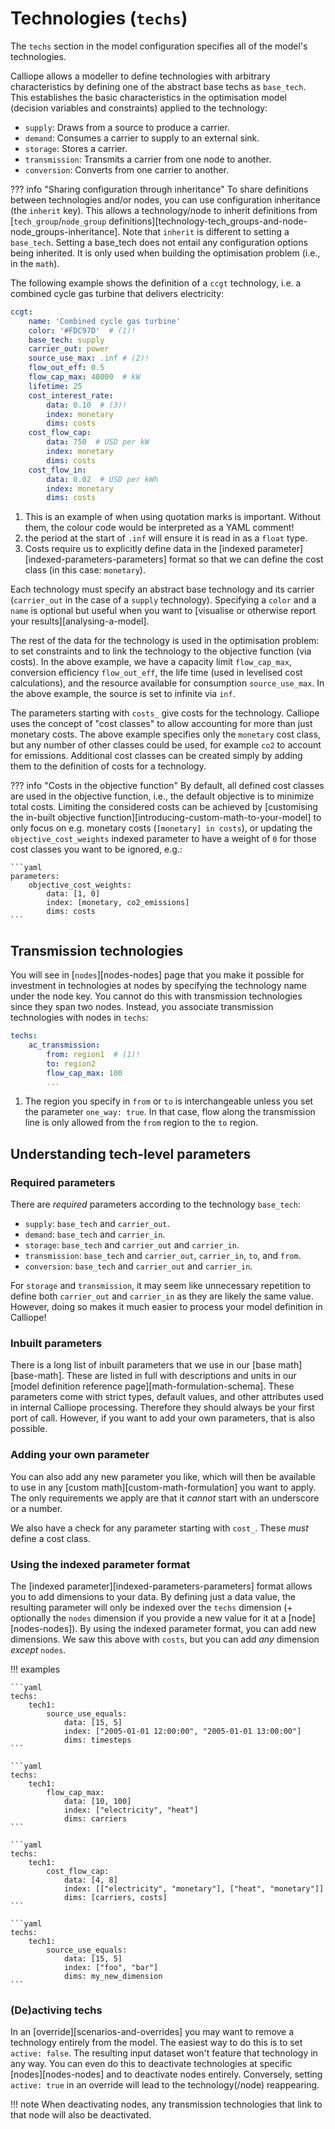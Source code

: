 
# Technologies (`techs`)

The `techs` section in the model configuration specifies all of the model's technologies.

Calliope allows a modeller to define technologies with arbitrary characteristics by defining one of the abstract base techs as `base_tech`.
This establishes the basic characteristics in the optimisation model (decision variables and constraints) applied to the technology:

* `supply`: Draws from a source to produce a carrier.
* `demand`: Consumes a carrier to supply to an external sink.
* `storage`: Stores a carrier.
* `transmission`: Transmits a carrier from one node to another.
* `conversion`: Converts from one carrier to another.

??? info "Sharing configuration through inheritance"
    To share definitions between technologies and/or nodes, you can use configuration inheritance (the `inherit` key).
    This allows a technology/node to inherit definitions from [`tech_group`/`node_group` definitions][technology-tech_groups-and-node-node_groups-inheritance].
    Note that `inherit` is different to setting a `base_tech`.
    Setting a base_tech does not entail any configuration options being inherited.
    It is only used when building the optimisation problem (i.e., in the `math`).

The following example shows the definition of a `ccgt` technology, i.e. a combined cycle gas turbine that delivers electricity:

```yaml
ccgt:
    name: 'Combined cycle gas turbine'
    color: '#FDC97D'  # (1)!
    base_tech: supply
    carrier_out: power
    source_use_max: .inf # (2)!
    flow_out_eff: 0.5
    flow_cap_max: 40000  # kW
    lifetime: 25
    cost_interest_rate:
        data: 0.10  # (3)!
        index: monetary
        dims: costs
    cost_flow_cap:
        data: 750  # USD per kW
        index: monetary
        dims: costs
    cost_flow_in:
        data: 0.02  # USD per kWh
        index: monetary
        dims: costs
```

1. This is an example of when using quotation marks is important.
Without them, the colour code would be interpreted as a YAML comment!
2. the period at the start of `.inf` will ensure it is read in as a `float` type.
3. Costs require us to explicitly define data in the [indexed parameter][indexed-parameters-parameters] format so that we can define the cost class (in this case: `monetary`).

Each technology must specify an abstract base technology and its carrier (`carrier_out` in the case of a `supply` technology).
Specifying a `color` and a `name` is optional but useful when you want to [visualise or otherwise report your results][analysing-a-model].

The rest of the data for the technology is used in the optimisation problem: to set constraints and to link the technology to the objective function (via costs).
In the above example, we have a capacity limit `flow_cap_max`, conversion efficiency `flow_out_eff`, the life time (used in levelised cost calculations), and the resource available for consumption `source_use_max`.
In the above example, the source is set to infinite via `inf`.

The parameters starting with `costs_` give costs for the technology.
Calliope uses the concept of "cost classes" to allow accounting for more than just monetary costs.
The above example specifies only the `monetary` cost class, but any number of other classes could be used, for example `co2` to account for emissions.
Additional cost classes can be created simply by adding them to the definition of costs for a technology.

??? info "Costs in the objective function"
    By default, all defined cost classes are used in the objective function, i.e., the default objective is to minimize total costs.
    Limiting the considered costs can be achieved by [customising the in-built objective function][introducing-custom-math-to-your-model] to only focus on e.g. monetary costs (`[monetary] in costs`), or updating the `objective_cost_weights` indexed parameter to have a weight of `0` for those cost classes you want to be ignored, e.g.:

    ```yaml
    parameters:
        objective_cost_weights:
            data: [1, 0]
            index: [monetary, co2_emissions]
            dims: costs
    ```

## Transmission technologies

You will see in [`nodes`][nodes-nodes] page that you make it possible for investment in technologies at nodes by specifying the technology name under the node key.
You cannot do this with transmission technologies since they span two nodes.
Instead, you associate transmission technologies with nodes in `techs`:

```yaml
techs:
    ac_transmission:
        from: region1  # (1)!
        to: region2
        flow_cap_max: 100
        ...
```

1. The region you specify in `from` or `to` is interchangeable unless you set the parameter `one_way: true`.
In that case, flow along the transmission line is only allowed from the `from` region to the `to` region.

## Understanding tech-level parameters

### Required parameters

There are _required_ parameters according to the technology `base_tech`:

* `supply`: `base_tech` and `carrier_out`.
* `demand`: `base_tech` and `carrier_in`.
* `storage`: `base_tech` and `carrier_out` and `carrier_in`.
* `transmission`: `base_tech` and `carrier_out`, `carrier_in`, `to`, and `from`.
* `conversion`: `base_tech` and `carrier_out` and `carrier_in`.

For `storage` and `transmission`, it may seem like unnecessary repetition to define both `carrier_out` and `carrier_in` as they are likely the same value.
However, doing so makes it much easier to process your model definition in Calliope!

### Inbuilt parameters

There is a long list of inbuilt parameters that we use in our [base math][base-math].
These are listed in full with descriptions and units in our [model definition reference page][math-formulation-schema].
These parameters come with strict types, default values, and other attributes used in internal Calliope processing.
Therefore they should always be your first port of call.
However, if you want to add your own parameters, that is also possible.

### Adding your own parameter

You can also add any new parameter you like, which will then be available to use in any [custom math][custom-math-formulation] you want to apply.
The only requirements we apply are that it _cannot_ start with an underscore or a number.

We also have a check for any parameter starting with `cost_`.
These _must_ define a cost class.

### Using the indexed parameter format

The [indexed parameter][indexed-parameters-parameters] format allows you to add dimensions to your data.
By defining just a data value, the resulting parameter will only be indexed over the `techs` dimension (+ optionally the `nodes` dimension if you provide a new value for it at a [node][nodes-nodes]).
By using the indexed parameter format, you can add new dimensions.
We saw this above with `costs`, but you can add _any_ dimension _except_ `nodes`.

!!! examples

    ```yaml
    techs:
        tech1:
            source_use_equals:
                data: [15, 5]
                index: ["2005-01-01 12:00:00", "2005-01-01 13:00:00"]
                dims: timesteps
    ```

    ```yaml
    techs:
        tech1:
            flow_cap_max:
                data: [10, 100]
                index: ["electricity", "heat"]
                dims: carriers
    ```

    ```yaml
    techs:
        tech1:
            cost_flow_cap:
                data: [4, 8]
                index: [["electricity", "monetary"], ["heat", "monetary"]]
                dims: [carriers, costs]
    ```

    ```yaml
    techs:
        tech1:
            source_use_equals:
                data: [15, 5]
                index: ["foo", "bar"]
                dims: my_new_dimension
    ```

### (De)activing techs

In an [override][scenarios-and-overrides] you may want to remove a technology entirely from the model.
The easiest way to do this is to set `active: false`.
The resulting input dataset won't feature that technology in any way.
You can even do this to deactivate technologies at specific [nodes][nodes-nodes] and to deactivate nodes entirely.
Conversely, setting `active: true` in an override will lead to the technology(/node) reappearing.

!!! note
    When deactivating nodes, any transmission technologies that link to that node will also be deactivated.